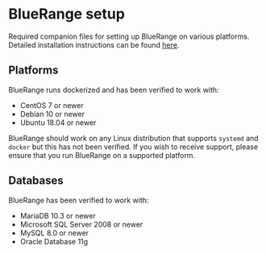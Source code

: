 # BlueRange setup

Required companion files for setting up BlueRange on various platforms. Detailed installation instructions can be found [here](https://www.bluerange.io/docs/bluerange-installguide/index.html).

## Platforms

BlueRange runs dockerized and has been verified to work with:

- CentOS 7 or newer
- Debian 10 or newer
- Ubuntu 18.04 or newer

BlueRange should work on any Linux distribution that supports `systemd` and `docker` but this has not been verified. If you wish to receive support, please ensure that you run BlueRange on a supported platform.

## Databases

BlueRange has been verified to work with:

- MariaDB 10.3 or newer
- Microsoft SQL Server 2008 or newer
- MySQL 8.0 or newer
- Oracle Database 11g
